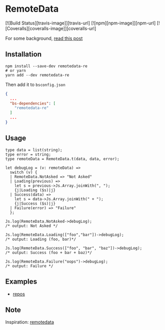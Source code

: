 # RemoteData

[![Build Status][travis-image]][travis-url]
[![npm][npm-image]][npm-url]
[![Coveralls][coveralls-image]][coveralls-url]

For some background, [read this post](http://blog.jenkster.com/2016/06/how-elm-slays-a-ui-antipattern.html)

## Installation

```shell
npm install --save-dev remotedata-re
# or yarn
yarn add --dev remotedata-re
```
Then add it to `bsconfig.json`

```json
{
  ...
  "bs-dependencies": [
    "remotedata-re"
  ]
  ...
}
```

## Usage

```re
type data = list(string);
type error = string;
type remoteData = RemoteData.t(data, data, error);

let debugLog = (v: remoteData) =>
  switch (v) {
  | RemoteData.NotAsked => "Not Asked"
  | Loading(previous) => 
    let s = previous->Js.Array.joinWith(", ");
    {j|Loading ($s)|j}
  | Success(data) => 
    let s = data->Js.Array.joinWith(" + ");
    {j|Success ($s)|j}
  | Failure(error) => "Failure"
  };

Js.log(RemoteData.NotAsked->debugLog);
/* output: Not Asked */

Js.log(RemoteData.Loading(["foo","bar"])->debugLog);
/* output: Loading (foo, bar)*/

Js.log(RemoteData.Success(["foo", "bar", "baz"])->debugLog);
/* output: Success (foo + bar + baz)*/

Js.log(RemoteData.Failure("oops")->debugLog);
/* output: Failure */
```

## Examples

* [repos](https://github.com/lrosa007/repos)

## Note

Inspiration: [remotedata](https://github.com/krisajenkins/remotedata)
